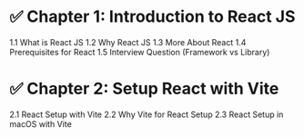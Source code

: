 # ✅ Chapter 1: Introduction to React JS

1.1 What is React JS
1.2 Why React JS
1.3 More About React
1.4 Prerequisites for React
1.5 Interview Question (Framework vs Library)

# ✅ Chapter 2: Setup React with Vite

2.1 React Setup with Vite
2.2 Why Vite for React Setup
2.3 React Setup in macOS with Vite